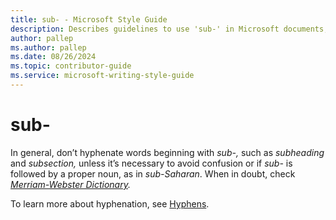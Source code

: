 ```yaml
---
title: sub- - Microsoft Style Guide
description: Describes guidelines to use 'sub-' in Microsoft documents, and provides a link to learn more about hyphenation.
author: pallep
ms.author: pallep
ms.date: 08/26/2024
ms.topic: contributor-guide
ms.service: microsoft-writing-style-guide
---
```


# sub-

In general, don’t hyphenate words beginning with *sub-,* such as *subheading* and *subsection,* unless it’s necessary to avoid confusion or if *sub-* is followed by a proper noun, as in *sub-Saharan*. When in doubt, check *[Merriam-Webster Dictionary](https://merriam-webster.com/).*

To learn more about hyphenation, see [Hyphens](~/punctuation/dashes-hyphens/hyphens.md).
